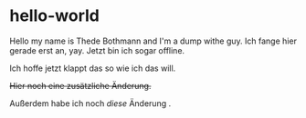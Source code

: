 
# hello-world 

Hello my name is Thede Bothmann and I'm a dump withe guy.
Ich fange hier gerade erst an, yay.
Jetzt bin ich sogar offline.

Ich hoffe jetzt klappt das so wie ich das will.

~~Hier noch eine zusätzliche Änderung.~~

Außerdem habe ich noch *diese* Änderung .
